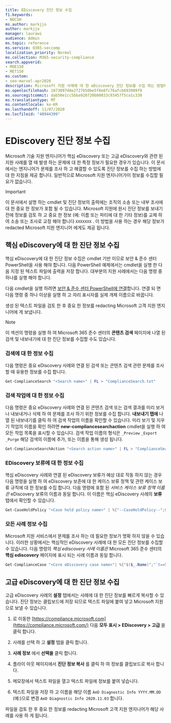 ```yaml
---
title: EDiscovery 진단 정보 수집
f1.keywords:
- NOCSH
ms.author: markjjo
author: markjjo
manager: laurawi
audience: Admin
ms.topic: reference
ms.service: O365-seccomp
localization_priority: Normal
ms.collection: M365-security-compliance
search.appverid:
- MOE150
- MET150
ms.custom:
- seo-marvel-apr2020
description: Microsoft 지원 사례에 대 한 eDiscovery 진단 정보를 수집 하는 방법에 대해 알아봅니다.
ms.openlocfilehash: 107309748e2f27b50be5f8e8fc76afcb693989f9
ms.sourcegitcommit: dab50e1cc5bba920720b80033c93457f5ca1c330
ms.translationtype: MT
ms.contentlocale: ko-KR
ms.lasthandoff: 11/07/2020
ms.locfileid: "48944399"
---
```

# <a name="collect-ediscovery-diagnostic-information"></a>EDiscovery 진단 정보 수집

Microsoft 기술 지원 엔지니어가 핵심 eDiscovery 또는 고급 eDiscovery와 관련 된 지원 사례를 열 때 발생 하는 문제에 대 한 특정 정보가 필요한 경우가 있습니다. 이 문서에서는 엔지니어가 문제를 조사 하 고 해결할 수 있도록 진단 정보를 수집 하는 방법에 대 한 지침을 제공 합니다. 일반적으로 Microsoft 지원 엔지니어가이 정보를 수집할 필요가 없습니다.

> [!IMPORTANT]
> 이 문서에서 설명 하는 cmdlet 및 진단 정보의 출력에는 조직의 소송 또는 내부 조사에 대 한 중요 한 정보가 포함 될 수 있습니다. Microsoft 지원에 원시 진단 정보를 보내기 전에 정보를 검토 하 고 중요 한 정보 (예: 이름 또는 파티에 대 한 기타 정보)를 교체 하 여 소송 또는 조사로 교정 해야 합니다 `XXXXXXX` . 이 방법을 사용 하는 경우 해당 정보가 redacted Microsoft 지원 엔지니어 에게도 제공 됩니다.

## <a name="collect-diagnostic-information-for-core-ediscovery"></a>핵심 eDiscovery에 대 한 진단 정보 수집

핵심 eDiscovery에 대 한 진단 정보 수집은 cmdlet 기반 이므로 보안 & 준수 센터 PowerShell을 사용 해야 합니다. 다음 PowerShell 예제에서는 cmdlet을 실행 한 다음 지정 된 텍스트 파일에 출력을 저장 합니다. 대부분의 지원 사례에서는 다음 명령 중 하나를 실행 해야 합니다.

다음 cmdlet을 실행 하려면 [보안 & 준수 센터 </span> PowerShell에 연결](https://docs.microsoft.com/powershell/exchange/connect-to-scc-powershell)합니다. 연결 되 면 다음 명령 중 하나 이상을 실행 하 고 자리 표시자를 실제 개체 이름으로 바꿉니다.

생성 된 텍스트 파일을 검토 한 후 중요 한 정보를 redacting Microsoft 고객 지원 엔지니어에 게 보냅니다.

> [!NOTE]
> 이 섹션의 명령을 실행 하 여 Microsoft 365 준수 센터의 **콘텐츠 검색** 페이지에 나열 된 검색 및 내보내기에 대 한 진단 정보를 수집할 수도 있습니다.

### <a name="collect-information-about-searches"></a>검색에 대 한 정보 수집

다음 명령은 중요 eDiscovery 사례와 연결 된 검색 또는 콘텐츠 검색 관련 문제를 조사할 때 유용한 정보를 수집 합니다.

```powershell
Get-ComplianceSearch "<Search name>" | FL > "ComplianceSearch.txt"
```

### <a name="collect-information-about-search-actions"></a>검색 작업에 대 한 정보 수집

다음 명령은 중요 eDiscovery 사례와 연결 된 콘텐츠 검색 또는 검색 결과를 미리 보거나 내보내거나 삭제 하 여 문제를 조사 하기 위한 정보를 수집 합니다. **내보내기 탭에** 나열 된 내보내기를 클릭 하 여 검색 작업의 이름을 확인할 수 있습니다. 미리 보기 및 지우기 작업의 이름을 확인 하려면 **new-compliancesearchaction** cmdlet을 실행 하 여 모든 작업 목록을 표시할 수 있습니다. 검색 작업 이름의 형식은 `_Preview` `_Export` `_Purge` 해당 검색의 이름에 추가, 또는 이름을 통해 생성 됩니다.

```powershell
Get-ComplianceSearchAction "<Search action name>" | FL > "ComplianceSearchAction.txt"
```

### <a name="collect-information-about-ediscovery-holds"></a>EDiscovery 보류에 대 한 정보 수집

핵심 eDiscovery 사례와 연결 된 eDiscovery 보류가 예상 대로 작동 하지 않는 경우 다음 명령을 실행 하 여 eDiscovery 보존에 대 한 케이스 보류 정책 및 관련 케이스 보류 규칙에 대 한 정보를 수집 합니다. 다음 명령에 포함 된 *서비스 케이스 보류 정책 이름은* eDiscovery 보류의 이름과 동일 합니다. 이 이름은 핵심 eDiscovery 사례의 **보류** 탭에서 확인할 수 있습니다.

```powershell
Get-CaseHoldPolicy "<Case hold policy name>" | %{"--CaseHoldPolicy--";$_|FL;"--CaseHoldRule--";Get-CaseHoldRule -Policy $_.Name | FL} > "eDiscoveryCaseHold.txt"
```

### <a name="collect-all-case-information"></a>모든 사례 정보 수집

Microsoft 지원 서비스에서 문제를 조사 하는 데 필요한 정보가 명확 하지 않을 수 있습니다. 이러한 상황에서는 핵심적인 eDiscovery 사례에 대 한 모든 진단 정보를 수집할 수 있습니다. 다음 명령의 *핵심 ediscovery 사례 이름은* Microsoft 365 준수 센터의 **핵심 ediscovery** 페이지에 표시 되는 사례 이름과 동일 합니다.

```powershell
Get-ComplianceCase "<Core eDiscovery case name>"| %{"$($_.Name)";"`t==Searches==";Get-ComplianceSearch -Case $_.Name | FL;"`t==Search Actions==";Get-ComplianceSearchAction -Case $_.Name |FL;"`t==Holds==";Get-CaseHoldPolicy -Case $_.Name | %{$_|FL;"`t`t ==$($_.Name) Rules==";Get-CaseHoldRule -Policy $_.Name | FL}} > "eDiscoveryCase.txt"
```

## <a name="collect-diagnostic-information-for-advanced-ediscovery"></a>고급 eDiscovery에 대 한 진단 정보 수집

고급 eDiscovery 사례의 **설정** 탭에서는 사례에 대 한 진단 정보를 빠르게 복사할 수 있습니다. 진단 정보는 클립보드에 저장 되므로 텍스트 파일에 붙여 넣고 Microsoft 지원으로 보낼 수 있습니다.

1. 로 이동한 [https://compliance.microsoft.com](https://compliance.microsoft.com/) 다음 **모두 표시 > EDiscovery > 고급** 을 클릭 합니다.

2. 사례를 선택 하 고 **설정** 탭을 클릭 합니다.

3. **사례 정보** 에서 **선택을** 클릭 합니다.

4. 플라이 아웃 페이지에서 **진단 정보 복사** 를 클릭 하 여 정보를 클립보드로 복사 합니다.

5. 메모장에서 텍스트 파일을 열고 텍스트 파일에 정보를 붙여 넣습니다.

6. 텍스트 파일을 저장 하 고 이름을 해당 이름 `AeD Diagnostic Info YYYY.MM.DD` (예:)으로 변경 `AeD Diagnostic Info 2020.11.03` 합니다.

파일을 검토 한 후 중요 한 정보를 redacting Microsoft 고객 지원 엔지니어가 해당 사례를 사용 하 게 됩니다.

